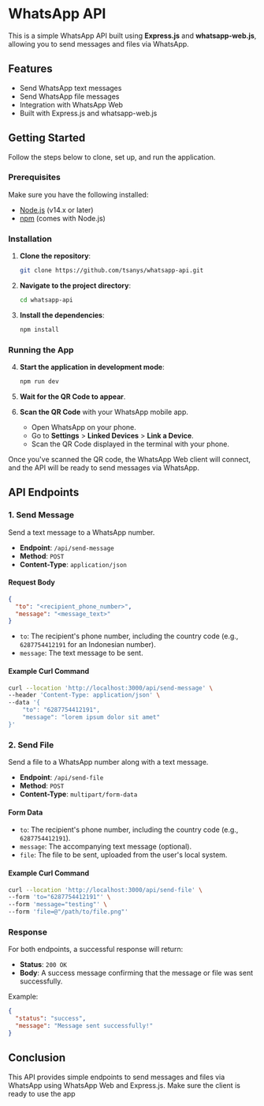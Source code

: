 # WhatsApp API

This is a simple WhatsApp API built using **Express.js** and **whatsapp-web.js**, allowing you to send messages and files via WhatsApp.

## Features

- Send WhatsApp text messages
- Send WhatsApp file messages
- Integration with WhatsApp Web
- Built with Express.js and whatsapp-web.js

## Getting Started

Follow the steps below to clone, set up, and run the application.

### Prerequisites

Make sure you have the following installed:

- [Node.js](https://nodejs.org/) (v14.x or later)
- [npm](https://www.npmjs.com/) (comes with Node.js)

### Installation

1. **Clone the repository**:

   ```bash
   git clone https://github.com/tsanys/whatsapp-api.git
   ```

2. **Navigate to the project directory**:

   ```bash
   cd whatsapp-api
   ```

3. **Install the dependencies**:

   ```bash
   npm install
   ```

### Running the App

4. **Start the application in development mode**:

   ```bash
   npm run dev
   ```

5. **Wait for the QR Code to appear**.

6. **Scan the QR Code** with your WhatsApp mobile app.

   - Open WhatsApp on your phone.
   - Go to **Settings** > **Linked Devices** > **Link a Device**.
   - Scan the QR Code displayed in the terminal with your phone.

Once you've scanned the QR code, the WhatsApp Web client will connect, and the API will be ready to send messages via WhatsApp.

## API Endpoints

### 1. Send Message

Send a text message to a WhatsApp number.

- **Endpoint**: `/api/send-message`
- **Method**: `POST`
- **Content-Type**: `application/json`

#### Request Body

```json
{
  "to": "<recipient_phone_number>",
  "message": "<message_text>"
}
```

- `to`: The recipient's phone number, including the country code (e.g., `6287754412191` for an Indonesian number).
- `message`: The text message to be sent.

#### Example Curl Command

```bash
curl --location 'http://localhost:3000/api/send-message' \
--header 'Content-Type: application/json' \
--data '{
    "to": "6287754412191",
    "message": "lorem ipsum dolor sit amet"
}'
```

### 2. Send File

Send a file to a WhatsApp number along with a text message.

- **Endpoint**: `/api/send-file`
- **Method**: `POST`
- **Content-Type**: `multipart/form-data`

#### Form Data

- `to`: The recipient's phone number, including the country code (e.g., `6287754412191`).
- `message`: The accompanying text message (optional).
- `file`: The file to be sent, uploaded from the user's local system.

#### Example Curl Command

```bash
curl --location 'http://localhost:3000/api/send-file' \
--form 'to="6287754412191"' \
--form 'message="testing"' \
--form 'file=@"/path/to/file.png"'
```

### Response

For both endpoints, a successful response will return:

- **Status**: `200 OK`
- **Body**: A success message confirming that the message or file was sent successfully.

Example:

```json
{
  "status": "success",
  "message": "Message sent successfully!"
}
```

## Conclusion

This API provides simple endpoints to send messages and files via WhatsApp using WhatsApp Web and Express.js. Make sure the client is ready to use the app
